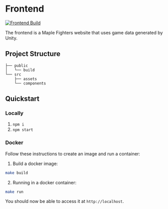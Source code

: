 # Frontend

[![Frontend Build](https://github.com/benukhanov/maple-fighters/actions/workflows/frontend-build.yml/badge.svg)](https://github.com/benukhanov/maple-fighters/actions/workflows/frontend-build.yml)

The frontend is a Maple Fighters website that uses game data generated by Unity.

## Project Structure

```
├── public
│   └── build
└── src
    ├── assets
    └── components
```

## Quickstart

### Locally

1. `npm i`
2. `npm start`

### Docker

Follow these instructions to create an image and run a container:

1. Build a docker image:

```bash
make build
```

2. Running in a docker container:

```bash
make run
```

You should now be able to access it at `http://localhost`.
